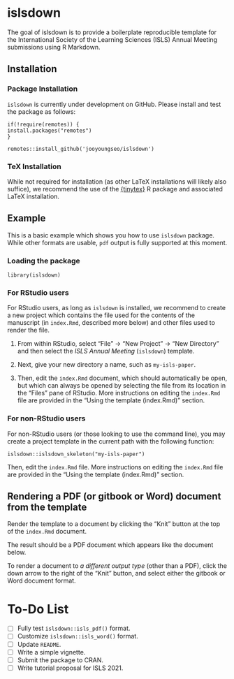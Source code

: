 
<!-- README.md is generated from README.Rmd. Please edit that file -->

# islsdown

<!-- badges: start -->
<!-- badges: end -->

The goal of islsdown is to provide a boilerplate reproducible template
for the International Society of the Learning Sciences (ISLS) Annual
Meeting submissions using R Markdown.

## Installation

### Package Installation

`islsdown` is currently under development on GitHub. Please install and
test the package as follows:

    if(!require(remotes)) {
    install.packages("remotes")
    }

    remotes::install_github('jooyoungseo/islsdown')

### TeX Installation

While not required for installation (as other LaTeX installations will
likely also suffice), we recommend the use of the
[{tinytex}](https://yihui.org/tinytex/) R package and associated LaTeX
installation.

## Example

This is a basic example which shows you how to use `islsdown` package.
While other formats are usable, `pdf` output is fully supported at this
moment.

### Loading the package

    library(islsdown)

### For RStudio users

For RStudio users, as long as `islsdown` is installed, we recommend to
create a new project which contains the file used for the contents of
the manuscript (in `index.Rmd`, described more below) and other files
used to render the file.

1.  From within RStudio, select “File” -&gt; “New Project” -&gt; “New
    Directory” and then select the *ISLS Annual Meeting* (`islsdown`)
    template.

2.  Next, give your new directory a name, such as `my-isls-paper`.

3.  Then, edit the `index.Rmd` document, which should automatically be
    open, but which can always be opened by selecting the file from its
    location in the “Files” pane of RStudio. More instructions on
    editing the `index.Rmd` file are provided in the “Using the template
    (index.Rmd)” section.

### For non-RStudio users

For non-RStudio users (or those looking to use the command line), you
may create a project template in the current path with the following
function:

    islsdown::islsdown_skeleton("my-isls-paper")

Then, edit the `index.Rmd` file. More instructions on editing the
`index.Rmd` file are provided in the “Using the template (index.Rmd)”
section.

## Rendering a PDF (or gitbook or Word) document from the template

Render the template to a document by clicking the “Knit” button at the
top of the `index.Rmd` document.

The result should be a PDF document which appears like the document
below.

To render a document to *a different output type* (other than a PDF),
click the down arrow to the right of the “Knit” button, and select
either the gitbook or Word document format.

# To-Do List

-   [ ] Fully test `islsdown::isls_pdf()` format.
-   [ ] Customize `islsdown::isls_word()` format.
-   [ ] Update `README`.
-   [ ] Write a simple vignette.
-   [ ] Submit the package to CRAN.
-   [ ] Write tutorial proposal for ISLS 2021.
